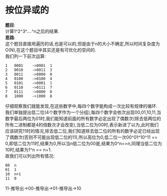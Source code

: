 # 按位异或的
**题目**:  
计算1^2^3^....^n之后的结果.  
**思路**:  
这个题目直接用遍历的话,也是可以的,但是由于n的大小不确定,所以时间复杂度为O(N),在这个题目中其实还是有可优化的空间的.  
我们列一下前次运算:  
```
1   0001    ->0001  1
2   0010    ->0011  3
3   0011    ->0000  0
4   0100    ->0100  4
5   0101    ->0001  1
6   0110    ->0111  7
7   0111    ->0000  0
8   1000    ->1000  8
```
仔细观察我们就能发现,在这些数字中,每四个数字能构成一次比较有规律的循环.  
我们单独提出低二位(4个数字作为一个分组),每四个数字会依次出现00,01,10,11,当数字最后两位为01时,我们能知道前面的所有数字必定出现了偶数次(除去低两位的所有二进制都是4的倍数次才会改变),当低二位为00时,表示新进了以为,此时我们应该研究11时的情况,除去低二位,我们知道除去低二位的所有的数字必定已经出现了偶数次(否则不可能出现低二位的11),所以高位为0,低二位一次00^01^10^11 == 0,即低二位为11时,结果为0,所以当n低二位为00是,结果为0^n==n,同理当低二位为10时,结果为1^n == n+1.  
故我们可以列出所有情况:  
```
00  n
01  1
10  n+1
11  0
```
11-推导出->00-推导出->01-推导出->10  
